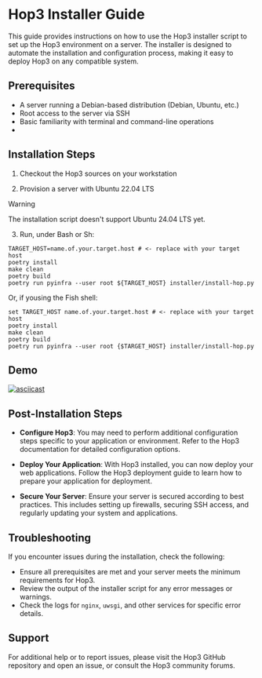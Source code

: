 # Hop3 Installer Guide

This guide provides instructions on how to use the Hop3 installer script to set up the Hop3 environment on a server. The installer is designed to automate the installation and configuration process, making it easy to deploy Hop3 on any compatible system.

## Prerequisites

- A server running a Debian-based distribution (Debian, Ubuntu, etc.)
- Root access to the server via SSH
- Basic familiarity with terminal and command-line operations
-

## Installation Steps

1. Checkout the Hop3 sources on your workstation

2. Provision a server with Ubuntu 22.04 LTS

> [!WARNING]
> The installation script doesn't support Ubuntu 24.04 LTS yet.

3. Run, under Bash or Sh:

```fish
TARGET_HOST=name.of.your.target.host # <- replace with your target host
poetry install
make clean
poetry build
poetry run pyinfra --user root ${TARGET_HOST} installer/install-hop.py
```

Or, if yousing the Fish shell:

```fish
set TARGET_HOST name.of.your.target.host # <- replace with your target host
poetry install
make clean
poetry build
poetry run pyinfra --user root {$TARGET_HOST} installer/install-hop.py
```

## Demo

[![asciicast](https://asciinema.org/a/EyYlupPqQvY2ET0vTVkVpN5t3.svg)](https://asciinema.org/a/EyYlupPqQvY2ET0vTVkVpN5t3)


## Post-Installation Steps

- **Configure Hop3**: You may need to perform additional configuration steps specific to your application or environment. Refer to the Hop3 documentation for detailed configuration options.

- **Deploy Your Application**: With Hop3 installed, you can now deploy your web applications. Follow the Hop3 deployment guide to learn how to prepare your application for deployment.

- **Secure Your Server**: Ensure your server is secured according to best practices. This includes setting up firewalls,
  securing SSH access, and regularly updating your system and applications.

## Troubleshooting

If you encounter issues during the installation, check the following:

- Ensure all prerequisites are met and your server meets the minimum requirements for Hop3.
- Review the output of the installer script for any error messages or warnings.
- Check the logs for `nginx`, `uwsgi`, and other services for specific error details.

## Support

For additional help or to report issues, please visit the Hop3 GitHub repository and open an issue, or consult the Hop3 community forums.
